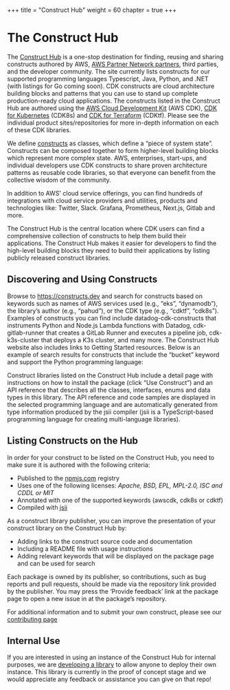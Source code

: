 +++
title = "Construct Hub"
weight = 60
chapter = true
+++

# The Construct Hub

The [Construct Hub](https://constructs.dev/) is a one-stop destination for finding, reusing and sharing constructs authored by AWS, [AWS Partner Network partners](https://aws.amazon.com/partners/), third parties, and the developer community. The site currently lists constructs for our supported programming languages Typescript, Java, Python, and .NET (with listings for Go coming soon). CDK constructs are cloud architecture building blocks and patterns that you can use to stand up complete production-ready cloud applications. The constructs listed in the Construct Hub are authored using the [AWS Cloud Development Kit](https://aws.amazon.com/cdk/) (AWS CDK), [CDK for Kubernetes](https://cdk8s.io/) (CDK8s) and [CDK for Terraform](https://github.com/hashicorp/terraform-cdk) (CDKtf). Please see the individual product sites/repositories for more in-depth information on each of these CDK libraries.

We define [constructs](https://docs.aws.amazon.com/cdk/latest/guide/constructs.html) as classes, which define a “piece of system state”. Constructs can be composed together to form higher-level building blocks which represent more complex state. AWS, enterprises, start-ups, and individual developers use CDK constructs to share proven architecture patterns as reusable code libraries, so that everyone can benefit from the collective wisdom of the community.

In addition to AWS' cloud service offerings, you can find hundreds of integrations with cloud service providers and utilities, products and technologies like: Twitter, Slack. Grafana, Prometheus, Next.js, Gitlab and more.

The Construct Hub is the central location where CDK users can find a comprehensive collection of constructs to help them build their applications. The Construct Hub makes it easier for developers to find the high-level building blocks they need to build their applications by listing publicly released construct libraries.

## Discovering and Using Constructs
Browse to https://constructs.dev and search for constructs based on keywords such as names of AWS services used (e.g., “eks”, “dynamodb”), the library’s author (e.g., “pahud”), or the CDK type (e.g., “cdktf”, “cdk8s”). Examples of constructs you can find include datadog-cdk-constructs that instruments Python and Node.js Lambda functions with Datadog, cdk-gitlab-runner that creates a GitLab Runner and executes a pipeline job, cdk-k3s-cluster that deploys a K3s cluster, and many more. The Construct Hub website also includes links to Getting Started resources. Below is an example of search results for constructs that include the “bucket” keyword and support the Python programming language:

Construct libraries listed on the Construct Hub include a detail page with instructions on how to install the package (click “Use Construct”) and an API reference that describes all the classes, interfaces, enums and data types in this library. The API reference and code samples are displayed in the selected programming language and are automatically generated from type information produced by the jsii compiler (jsii is a TypeScript-based programming language for creating multi-language libraries).

## Listing Constructs on the Hub
In order for your construct to be listed on the Construct Hub, you need to make sure it is authored with the following criteria:

* Published to the [npmjs.com](https://npmjs.com/) registry
* Uses one of the following licenses: _Apache, BSD, EPL, MPL-2.0, ISC and CDDL or MIT_
* Annotated with one of the supported keywords (awscdk, cdk8s or cdktf)
* Compiled with [jsii](https://aws.github.io/jsii/)

As a construct library publisher, you can improve the presentation of your construct library on the Construct Hub by:

* Adding links to the construct source code and documentation
* Including a README file with usage instructions
* Adding relevant keywords that will be displayed on the package page and can be used for search

Each package is owned by its publisher, so contributions, such as bug reports and pull requests, should be made via the repository link provided by the publisher. You may press the ‘Provide feedback’ link at the package page to open a new issue in at the package’s repository.

For additional information and to submit your own construct, please see our [contributing page](https://constructs.dev/contribute)

## Internal Use
If you are interested in using an instance of the Construct Hub for internal purposes, we are [developing a library](https://github.com/cdklabs/construct-hub) to allow anyone to deploy their own instance. This library is currently in the proof of concept stage and we would appreciate any feedback or assistance you can give on that repo!
